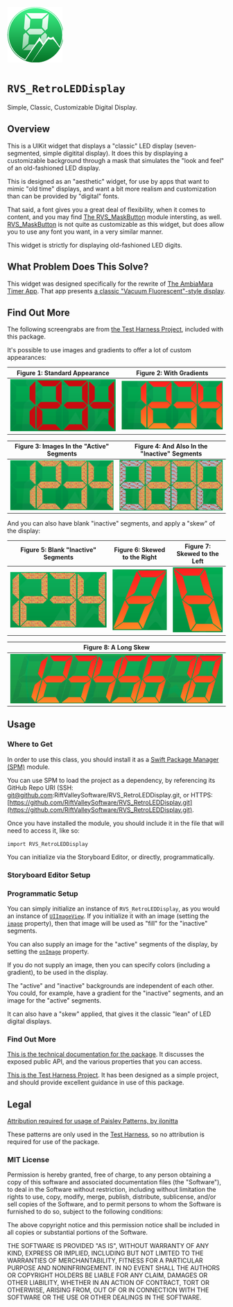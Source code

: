 ![Icon](icon.png)
# ``RVS_RetroLEDDisplay``

Simple, Classic, Customizable Digital Display.

## Overview

This is a UIKit widget that displays a "classic" LED display (seven-segmented, simple digitital display). It does this by displaying a customizable background through a mask that simulates the "look and feel" of an old-fashioned LED display.

This is designed as an "aesthetic" widget, for use by apps that want to mimic "old time" displays, and want a bit more realism and customization than can be provided by "digital" fonts.

That said, a font gives you a great deal of flexibility, when it comes to content, and you may find [The RVS_MaskButton](https://github.com/RiftValleySoftware/RVS_MaskButton) module intersting, as well. [RVS_MaskButton](https://github.com/RiftValleySoftware/RVS_MaskButton) is not quite as customizable as this widget, but does allow you to use any font you want, in a very similar manner.

This widget is strictly for displaying old-fashioned LED digits.

## What Problem Does This Solve?

This widget was designed specifically for the rewrite of [The AmbiaMara Timer App](https://riftvalleysoftware.com/work/ios-apps/ambiamara/). That app presents [a classic "Vacuum Fluorescent"-style display](https://en.wikipedia.org/wiki/Vacuum_fluorescent_display).

## Find Out More

The following screengrabs are from [the Test Harness Project](https://github.com/RiftValleySoftware/RVS_RetroLEDDisplay/tree/master/Tests/RVS_RetroLEDDisplay_TestHarness), included with this package.

It's possible to use images and gradients to offer a lot of custom appearances:

|Figure 1: Standard Appearance|Figure 2: With Gradients|
|:--:|:--:|
|![Figure 1](img/Figure-01.png)|![Figure 2](img/Figure-02.png)|

|Figure 3: Images In the "Active" Segments|Figure 4: And Also In the "Inactive" Segments|
|:--:|:--:|
|![Figure 3](img/Figure-03.png)|![Figure 4](img/Figure-04.png)|

And you can also have blank "inactive" segments, and apply a "skew" of the display:

|Figure 5: Blank "Inactive" Segments|Figure 6: Skewed to the Right|Figure 7: Skewed to the Left|
|:--:|:--:|:--:|
|![Figure 5](img/Figure-05.png)|![Figure 6](img/Figure-06.png)|![Figure 7](img/Figure-07.png)|

|Figure 8: A Long Skew|
|:--:|
|![Figure 8](img/Figure-08.png)|

## Usage

### Where to Get

In order to use this class, you should install it as a [Swift Package Manager (SPM)](https://swift.org/package-manager/) module.

You can use SPM to load the project as a dependency, by referencing its GitHub Repo URI (SSH: git@github.com:RiftValleySoftware/RVS_RetroLEDDisplay.git, or HTTPS: [https://github.com/RiftValleySoftware/RVS_RetroLEDDisplay.git](https://github.com/RiftValleySoftware/RVS_RetroLEDDisplay.git).

Once you have installed the module, you should include it in the file that will need to access it, like so:

    import RVS_RetroLEDDisplay

You can initialize via the Storyboard Editor, or directly, programmatically.

### Storyboard Editor Setup

### Programmatic Setup

You can simply initialize an instance of `RVS_RetroLEDDisplay`, as you would an instance of [`UIImageView`](https://developer.apple.com/documentation/uikit/uiimageview). If you initialize it with an image (setting the [`image`](https://developer.apple.com/documentation/uikit/uiimageview/1621069-image) property), then that image will be used as "fill" for the "inactive" segments.

You can also supply an image for the "active" segments of the display, by setting the [`onImage`](https://github.com/RiftValleySoftware/RVS_RetroLEDDisplay/blob/master/Sources/RVS_RetroLEDDisplay/RVS_RetroLEDDigitalDisplay.swift#L1221) property.

If you do not supply an image, then you can specify colors (including a gradient), to be used in the display.

The "active" and "inactive" backgrounds are independent of each other. You could, for example, have a gradient for the "inactive" segments, and an image for the "active" segments.

It can also have a "skew" applied, that gives it the classic "lean" of LED digital displays.

### Find Out More

[This is the technical documentation for the package](https://riftvalleysoftware.github.io/RVS_RetroLEDDisplay). It discusses the exposed public API, and the various properties that you can access.

[This is the Test Harness Project](https://github.com/RiftValleySoftware/RVS_RetroLEDDisplay/tree/master/Tests/RVS_RetroLEDDisplay_TestHarness). It has been designed as a simple project, and should provide excellent guidance in use of this package.

## Legal

[Attribution required for usage of Paisley Patterns, by ilonitta](https://www.freepik.com/free-vector/paisley-pattern-set_8565932.htm)

These patterns are only used in the [Test Harness](https://github.com/RiftValleySoftware/RVS_RetroLEDDisplay/tree/master/Tests/RVS_RetroLEDDisplay_TestHarness), so no attribution is required for use of the package.

### MIT License

Permission is hereby granted, free of charge, to any person obtaining a copy of this software and associated documentation
files (the "Software"), to deal in the Software without restriction, including without limitation the rights to use, copy,
modify, merge, publish, distribute, sublicense, and/or sell copies of the Software, and to permit persons to whom the
Software is furnished to do so, subject to the following conditions:

The above copyright notice and this permission notice shall be included in all copies or substantial portions of the Software.

THE SOFTWARE IS PROVIDED "AS IS", WITHOUT WARRANTY OF ANY KIND, EXPRESS OR IMPLIED, INCLUDING BUT NOT LIMITED TO THE WARRANTIES
OF MERCHANTABILITY, FITNESS FOR A PARTICULAR PURPOSE AND NONINFRINGEMENT.
IN NO EVENT SHALL THE AUTHORS OR COPYRIGHT HOLDERS BE LIABLE FOR ANY CLAIM, DAMAGES OR OTHER LIABILITY, WHETHER IN AN ACTION OF
CONTRACT, TORT OR OTHERWISE, ARISING FROM, OUT OF OR IN CONNECTION WITH THE SOFTWARE OR THE USE OR OTHER DEALINGS IN THE SOFTWARE.
